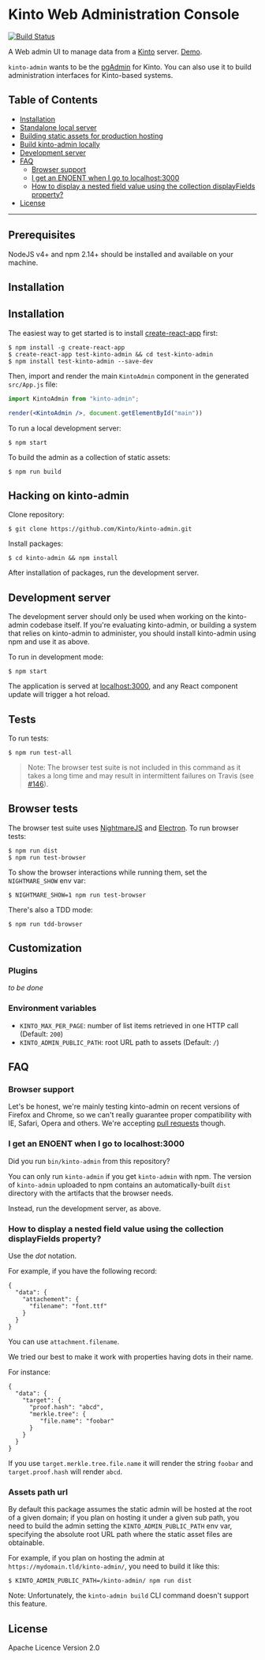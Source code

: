# Kinto Web Administration Console

[![Build Status](https://travis-ci.org/Kinto/kinto-admin.svg?branch=master)](https://travis-ci.org/Kinto/kinto-admin)

A Web admin UI to manage data from a [Kinto](https://kinto.readthedocs.io/) server. [Demo](http://kinto.github.io/kinto-admin/).

`kinto-admin` wants to be the [pgAdmin](http://pgadmin.org/) for
Kinto. You can also use it to build administration interfaces for
Kinto-based systems.

## Table of Contents

  - [Installation](#installation)
  - [Standalone local server](#standalone-local-server)
  - [Building static assets for production hosting](#building-static-assets-for-production-hosting)
  - [Build kinto-admin locally](#build-kinto-admin-locally)
  - [Development server](#development-server)
  - [FAQ](#faq)
     - [Browser support](#browser-support)
     - [I get an ENOENT when I go to localhost:3000](#i-get-an-enoent-when-i-go-to-localhost-3000)
     - [How to display a nested field value using the collection displayFields property?](#how-to-display-a-nested-field-value-using-the-collection-displayfields-property)
  - [License](#license)

---

## Prerequisites

NodeJS v4+ and npm 2.14+ should be installed and available on your machine.
## Installation

## Installation

The easiest way to get started is to install [create-react-app](https://github.com/facebookincubator/create-react-app) first:

```
$ npm install -g create-react-app
$ create-react-app test-kinto-admin && cd test-kinto-admin
$ npm install test-kinto-admin --save-dev
```

Then, import and render the main `KintoAdmin` component in the generated `src/App.js` file:

```jsx
import KintoAdmin from "kinto-admin";

render(<KintoAdmin />, document.getElementById("main"))
```

To run a local development server:

```
$ npm start
```

To build the admin as a collection of static assets:

```
$ npm run build
```

## Hacking on kinto-admin

Clone repository:

```
$ git clone https://github.com/Kinto/kinto-admin.git
```

Install packages:

```
$ cd kinto-admin && npm install
```

After installation of packages, run the development server.

## Development server

The development server should only be used when working on the
kinto-admin codebase itself. If you're evaluating kinto-admin, or
building a system that relies on kinto-admin to administer, you should
install kinto-admin using npm and use it as above.

To run in development mode:

```
$ npm start
```

The application is served at [localhost:3000](http://localhost:3000/), and any
React component update will trigger a hot reload.

## Tests

To run tests:

```
$ npm run test-all
```

> Note: The browser test suite is not included in this command as it takes a
long time and may result in intermittent failures on Travis
(see [#146](https://github.com/Kinto/kinto-admin/pull/146)).

## Browser tests

The browser test suite uses [NightmareJS](http://www.nightmarejs.org/) and
[Electron](http://electron.atom.io/). To run browser tests:

```
$ npm run dist
$ npm run test-browser
```

To show the browser interactions while running them, set the `NIGHTMARE_SHOW` env var:

```
$ NIGHTMARE_SHOW=1 npm run test-browser
```

There's also a TDD mode:

```
$ npm run tdd-browser
```

## Customization

### Plugins

*to be done*

### Environment variables

* `KINTO_MAX_PER_PAGE`: number of list items retrieved in one HTTP call (Default: `200`)
* `KINTO_ADMIN_PUBLIC_PATH`: root URL path to assets (Default: `/`)


## FAQ

### Browser support

Let's be honest, we're mainly testing kinto-admin on recent versions of Firefox
and Chrome, so we can't really guarantee proper compatibility with IE, Safari,
Opera and others. We're accepting
[pull requests](https://github.com/Kinto/kinto-admin/pulls) though.

### I get an ENOENT when I go to localhost:3000

Did you run `bin/kinto-admin` from this repository?

You can only run `kinto-admin` if you get `kinto-admin` with npm. The
version of `kinto-admin` uploaded to npm contains an
automatically-built `dist` directory with the artifacts that the
browser needs.

Instead, run the development server, as above.

### How to display a nested field value using the collection displayFields property?

Use the *dot* notation.

For example, if you have the following record:

```
{
  "data": {
    "attachement": {
      "filename": "font.ttf"
    }
  }
}
```

You can use `attachment.filename`.

We tried our best to make it work with properties having dots in their name.

For instance:

```
{
  "data": {
    "target": {
      "proof.hash": "abcd",
      "merkle.tree": {
         "file.name": "foobar"
      }
    }
  }
}

```

If you use `target.merkle.tree.file.name` it will render the string
`foobar` and `target.proof.hash` will render `abcd`.

### Assets path url

By default this package assumes the static admin will be hosted at the root of a given domain; if you plan on hosting it under a given sub path, you need to build the admin setting the `KINTO_ADMIN_PUBLIC_PATH` env var, specifying the absolute root URL path where the static asset files are obtainable.

For example, if you plan on hosting the admin at `https://mydomain.tld/kinto-admin/`, you need to build it like this:

```
$ KINTO_ADMIN_PUBLIC_PATH=/kinto-admin/ npm run dist
```

Note: Unfortunately, the `kinto-admin build` CLI command doesn't support this feature.

## License

Apache Licence Version 2.0
